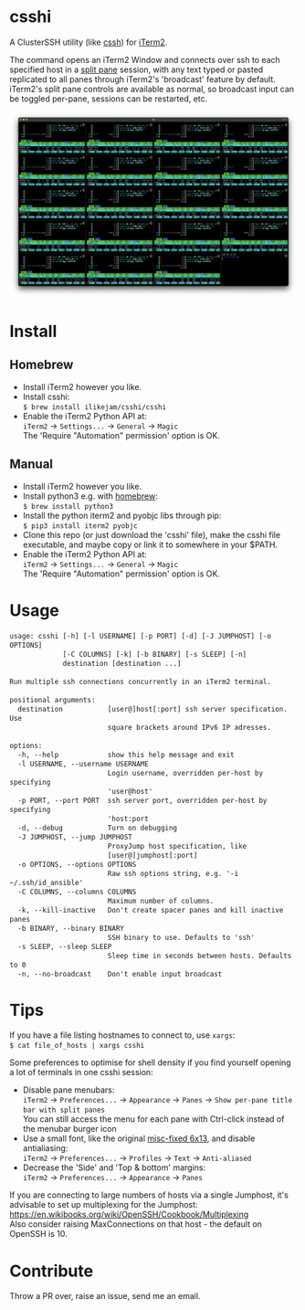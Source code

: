 # csshi
A ClusterSSH utility (like [cssh](https://github.com/duncs/clusterssh)) for [iTerm2](https://iterm2.com/).

The command opens an iTerm2 Window and connects over ssh to each specified host in a [split pane](https://iterm2.com/features.html) session, with any text typed or pasted replicated to all panes through iTerm2's 'broadcast' feature by default. iTerm2's split pane controls are available as normal, so broadcast input can be toggled per-pane, sessions can be restarted, etc.

![Screenshot](screenshot.png "Screenshot")

# Install

## Homebrew
* Install iTerm2 however you like.
* Install csshi:  
```$ brew install ilikejam/csshi/csshi```
* Enable the iTerm2 Python API at:  
`iTerm2` -> `Settings...` -> `General` -> `Magic`  
The 'Require "Automation" permission' option is OK.

## Manual
* Install iTerm2 however you like.
* Install python3 e.g. with [homebrew](https://brew.sh/):  
```$ brew install python3```
* Install the python iterm2 and pyobjc libs through pip:  
```$ pip3 install iterm2 pyobjc```
* Clone this repo (or just download the 'csshi' file), make the csshi file executable, and maybe copy or link it to somewhere in your $PATH.
* Enable the iTerm2 Python API at:  
`iTerm2` -> `Settings...` -> `General` -> `Magic`  
The 'Require "Automation" permission' option is OK.

# Usage  

```text
usage: csshi [-h] [-l USERNAME] [-p PORT] [-d] [-J JUMPHOST] [-o OPTIONS]
             [-C COLUMNS] [-k] [-b BINARY] [-s SLEEP] [-n]
             destination [destination ...]

Run multiple ssh connections concurrently in an iTerm2 terminal.

positional arguments:
  destination           [user@]host[:port] ssh server specification. Use
                        square brackets around IPv6 IP adresses.

options:
  -h, --help            show this help message and exit
  -l USERNAME, --username USERNAME
                        Login username, overridden per-host by specifying
                        'user@host'
  -p PORT, --port PORT  ssh server port, overridden per-host by specifying
                        'host:port
  -d, --debug           Turn on debugging
  -J JUMPHOST, --jump JUMPHOST
                        ProxyJump host specification, like
                        [user@]jumphost[:port]
  -o OPTIONS, --options OPTIONS
                        Raw ssh options string, e.g. '-i ~/.ssh/id_ansible'
  -C COLUMNS, --columns COLUMNS
                        Maximum number of columns.
  -k, --kill-inactive   Don't create spacer panes and kill inactive panes
  -b BINARY, --binary BINARY
                        SSH binary to use. Defaults to 'ssh'
  -s SLEEP, --sleep SLEEP
                        Sleep time in seconds between hosts. Defaults to 0
  -n, --no-broadcast    Don't enable input broadcast
```

# Tips
If you have a file listing hostnames to connect to, use `xargs`:  
```$ cat file_of_hosts | xargs csshi```

Some preferences to optimise for shell density if you find yourself opening a lot of terminals in one csshi session:
* Disable pane menubars:  
`iTerm2` -> `Preferences...` -> `Appearance` -> `Panes` -> `Show per-pane title bar with split panes`  
You can still access the menu for each pane with Ctrl-click instead of the menubar burger icon
* Use a small font, like the original [misc-fixed 6x13](https://monkey.org/~marius/beautiful-fixed-width-fonts-for-osx.html), and disable antialiasing:  
`iTerm2` -> `Preferences...` -> `Profiles` -> `Text` -> `Anti-aliased`
* Decrease the 'Side' and 'Top & bottom' margins:  
`iTerm2` -> `Preferences...` -> `Appearance` -> `Panes`

If you are connecting to large numbers of hosts via a single Jumphost, it's advisable to set up multiplexing for the Jumphost:  
https://en.wikibooks.org/wiki/OpenSSH/Cookbook/Multiplexing  
Also consider raising MaxConnections on that host - the default on OpenSSH is 10.

# Contribute
Throw a PR over, raise an issue, send me an email.
